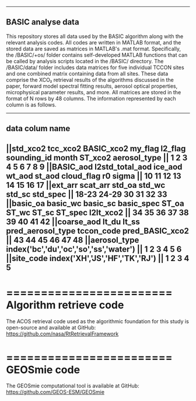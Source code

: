 ----------------------
BASIC analyse data
----------------------
This repository stores all data used by the BASIC algorithm along with the relevant analysis codes. 
All codes are written in MATLAB format, and the stored data are saved as matrices in MATLAB's .mat format.
Specifically, the /BASIC/+os/ folder contains self-developed MATLAB functions that 
can be called by analysis scripts located in the /BASIC/ directory. 
The /BASIC/data/ folder includes data matrices for five individual TCCON sites and one combined matrix containing data from all sites. 
These data comprise the XCO₂ retrieval results of the algorithms discussed in the paper, 
forward model spectral fitting results, aerosol optical properties, microphysical parameter results, and more. 
All matrices are stored in the format of N rows by 48 columns. 
The information represented by each column is as follows.

----------------------
data colum name                                
----------------------
||std_xco2 tcc_xco2 BASIC_xco2 my_flag l2_flag sounding_id month ST_xco2 aerosol_type 
||     1        2      3       4        5         6        7        8      9
||BASIC_aod  l2std_total_aod  ice_aod  wt_aod  st_aod  cloud_flag r0  sigma
||     10           11            12      13      14        15     16    17
||ext_arr  scat_arr  std_oa  std_wc  std_sc  std_spec 
||  18-23     24-29     30      31      32       33
||basic_oa  basic_wc  basic_sc  basic_spec ST_oa ST_wc ST_sc ST_spec l2lt_xco2
||  34         35       36         37        38     39     40      41        42
||coarse_aod lt_du lt_ss pred_aerosol_type tccon_code  pred_BASIC_xco2
||    43      44     45          46            47              48
||aerosol_type index('bc','du','oc','so','ss','water')
||                1    2    3    4    5     6
||site_code index('XH','JS','HF','TK','RJ')
||             1    2    3    4    5
----------------------

========================
Algorithm retrieve code
========================
The ACOS retrieval code used as the algorithmic foundation for this study 
is open-source and available at GitHub: 
https://github.com/nasa/RtRetrievalFramework

========================
GEOSmie code
========================
 The GEOSmie computational tool is available at GitHub: 
 https://github.com/GEOS-ESM/GEOSmie
